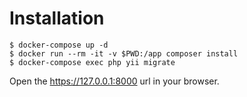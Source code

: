 Installation
============

~~~
$ docker-compose up -d
$ docker run --rm -it -v $PWD:/app composer install
$ docker-compose exec php yii migrate
~~~

Open the https://127.0.0.1:8000 url in your browser.